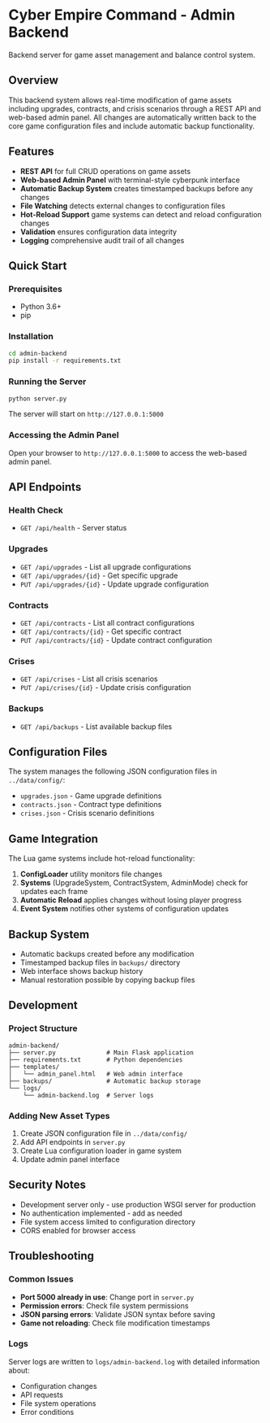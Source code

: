 # Cyber Empire Command - Admin Backend

Backend server for game asset management and balance control system.

## Overview

This backend system allows real-time modification of game assets including upgrades, contracts, and crisis scenarios through a REST API and web-based admin panel. All changes are automatically written back to the core game configuration files and include automatic backup functionality.

## Features

- **REST API** for full CRUD operations on game assets
- **Web-based Admin Panel** with terminal-style cyberpunk interface  
- **Automatic Backup System** creates timestamped backups before any changes
- **File Watching** detects external changes to configuration files
- **Hot-Reload Support** game systems can detect and reload configuration changes
- **Validation** ensures configuration data integrity
- **Logging** comprehensive audit trail of all changes

## Quick Start

### Prerequisites

- Python 3.6+
- pip

### Installation

```bash
cd admin-backend
pip install -r requirements.txt
```

### Running the Server

```bash
python server.py
```

The server will start on `http://127.0.0.1:5000`

### Accessing the Admin Panel

Open your browser to `http://127.0.0.1:5000` to access the web-based admin panel.

## API Endpoints

### Health Check
- `GET /api/health` - Server status

### Upgrades
- `GET /api/upgrades` - List all upgrade configurations
- `GET /api/upgrades/{id}` - Get specific upgrade
- `PUT /api/upgrades/{id}` - Update upgrade configuration

### Contracts  
- `GET /api/contracts` - List all contract configurations
- `GET /api/contracts/{id}` - Get specific contract
- `PUT /api/contracts/{id}` - Update contract configuration

### Crises
- `GET /api/crises` - List all crisis scenarios
- `PUT /api/crises/{id}` - Update crisis configuration

### Backups
- `GET /api/backups` - List available backup files

## Configuration Files

The system manages the following JSON configuration files in `../data/config/`:

- `upgrades.json` - Game upgrade definitions
- `contracts.json` - Contract type definitions  
- `crises.json` - Crisis scenario definitions

## Game Integration

The Lua game systems include hot-reload functionality:

1. **ConfigLoader** utility monitors file changes
2. **Systems** (UpgradeSystem, ContractSystem, AdminMode) check for updates each frame
3. **Automatic Reload** applies changes without losing player progress
4. **Event System** notifies other systems of configuration updates

## Backup System

- Automatic backups created before any modification
- Timestamped backup files in `backups/` directory
- Web interface shows backup history
- Manual restoration possible by copying backup files

## Development

### Project Structure

```
admin-backend/
├── server.py              # Main Flask application
├── requirements.txt       # Python dependencies
├── templates/
│   └── admin_panel.html   # Web admin interface
├── backups/               # Automatic backup storage
└── logs/
    └── admin-backend.log  # Server logs
```

### Adding New Asset Types

1. Create JSON configuration file in `../data/config/`
2. Add API endpoints in `server.py`
3. Create Lua configuration loader in game system
4. Update admin panel interface

## Security Notes

- Development server only - use production WSGI server for production
- No authentication implemented - add as needed
- File system access limited to configuration directory
- CORS enabled for browser access

## Troubleshooting

### Common Issues

- **Port 5000 already in use**: Change port in `server.py`
- **Permission errors**: Check file system permissions
- **JSON parsing errors**: Validate JSON syntax before saving
- **Game not reloading**: Check file modification timestamps

### Logs

Server logs are written to `logs/admin-backend.log` with detailed information about:
- Configuration changes
- API requests
- File system operations
- Error conditions